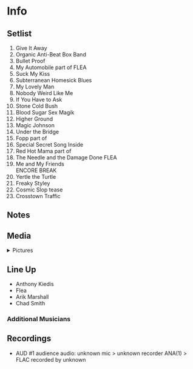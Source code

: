 # Info

## Setlist

1. Give It Away
2. Organic Anti-Beat Box Band
3. Bullet Proof
4. My Automobile part of FLEA
5. Suck My Kiss
6. Subterranean Homesick Blues
7. My Lovely Man
8. Nobody Weird Like Me
9. If You Have to Ask
10. Stone Cold Bush
11. Blood Sugar Sex Magik
12. Higher Ground
13. Magic Johnson
14. Under the Bridge
15. Fopp part of
16. Special Secret Song Inside
17. Red Hot Mama part of
18. The Needle and the Damage Done FLEA
19. Me and My Friends
<br> ENCORE BREAK
20. Yertle the Turtle
21. Freaky Styley
22. Cosmic Slop tease
23. Crosstown Traffic

## Notes

## Media 

<details>
  <summary>Pictures</summary>
  <!--<img alt="Setlist" title="Setlist" src="_.jpg" height="200" />
  <img alt="Clipping" title="Clipping" src="_.jpg" height="200" />
  <img alt="Flyer" title="Flyer" src="_.jpg" height="200" />-->
</details>

## Line Up

* Anthony Kiedis
* Flea
* Arik Marshall
* Chad Smith

### Additional Musicians

## Recordings

* AUD #1 audience audio: unknown mic > unknown recorder ANA(1) > FLAC recorded by unknown
